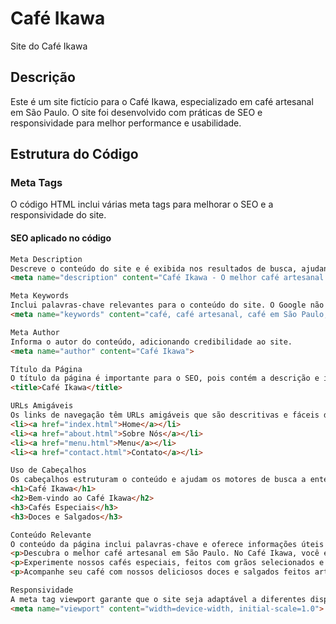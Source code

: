 # Café Ikawa

Site do Café Ikawa

## Descrição
Este é um site fictício para o Café Ikawa, especializado em café artesanal em São Paulo. O site foi desenvolvido com práticas de SEO e responsividade para melhor performance e usabilidade.

## Estrutura do Código

### Meta Tags
O código HTML inclui várias meta tags para melhorar o SEO e a responsividade do site.

#### SEO aplicado no código
```html
Meta Description
Descreve o conteúdo do site e é exibida nos resultados de busca, ajudando a aumentar a taxa de cliques.
<meta name="description" content="Café Ikawa - O melhor café artesanal em São Paulo">

Meta Keywords
Inclui palavras-chave relevantes para o conteúdo do site. O Google não utiliza mais a meta keywords para ranqueamento, mas outros motores de busca ainda podem usá-la.
<meta name="keywords" content="café, café artesanal, café em São Paulo, melhor café">

Meta Author
Informa o autor do conteúdo, adicionando credibilidade ao site.
<meta name="author" content="Café Ikawa">

Título da Página
O título da página é importante para o SEO, pois contém a descrição e inclui palavras-chave relevantes.
<title>Café Ikawa</title>

URLs Amigáveis
Os links de navegação têm URLs amigáveis que são descritivas e fáceis de entender.
<li><a href="index.html">Home</a></li>
<li><a href="about.html">Sobre Nós</a></li>
<li><a href="menu.html">Menu</a></li>
<li><a href="contact.html">Contato</a></li>

Uso de Cabeçalhos
Os cabeçalhos estruturam o conteúdo e ajudam os motores de busca a entender a hierarquia da informação.
<h1>Café Ikawa</h1>
<h2>Bem-vindo ao Café Ikawa</h2>
<h3>Cafés Especiais</h3>
<h3>Doces e Salgados</h3>

Conteúdo Relevante
O conteúdo da página inclui palavras-chave e oferece informações úteis aos visitantes.
<p>Descubra o melhor café artesanal em São Paulo. No Café Ikawa, você encontra uma variedade de grãos selecionados e preparados com todo o cuidado.</p>
<p>Experimente nossos cafés especiais, feitos com grãos selecionados e torrados na medida certa.</p>
<p>Acompanhe seu café com nossos deliciosos doces e salgados feitos artesanalmente.</p>

Responsividade
A meta tag viewport garante que o site seja adaptável a diferentes dispositivos.
<meta name="viewport" content="width=device-width, initial-scale=1.0">
